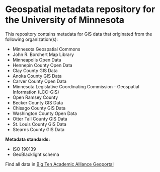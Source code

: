 # Geospatial metadata repository for the University of Minnesota

This repository contains metadata for GIS data that originated from the following organization(s):

- Minnesota Geospatial Commons
- John R. Borchert Map Library
- Minneapolis Open Data
- Hennepin County Open Data
- Clay County GIS Data
- Anoka County GIS Data
- Carver County Open Data
- Minnesota Legislative Coordinating Commission - Geospatial Information (LCC-GIS)
- Open Ramsey County
- Becker County GIS Data
- Chisago County GIS Data
- Washington County Open Data
- Otter Tail County GIS Data
- St. Louis County GIS Data
- Stearns County GIS Data

**Metadata standards:**

- ISO 190139 
- GeoBlacklight schema

Find all data in [Big Ten Academic Alliance Geoportal](https://geo.btaa.org/?_=1487803149260&f%5Bdct_provenance_s%5D%5B%5D=Minnesota)
